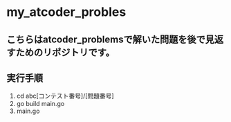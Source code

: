 # my_atcoder_probles

## こちらはatcoder_problemsで解いた問題を後で見返すためのリポジトリです。

## 実行手順

1. cd abc[コンテスト番号]/[問題番号] 
2. go build main.go
3. main.go